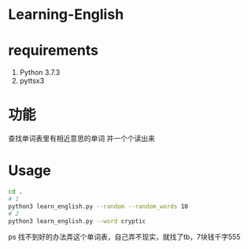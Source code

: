 # Learning-English

# requirements
1. Python 3.7.3
2. pyttsx3

# 功能
查找单词表里有相近意思的单词
并一个个读出来

# Usage

```bash
cd .
# 1
python3 learn_english.py --random --random_words 10
# 2
python3 learn_english.py --word cryptic
```



ps
找不到好的办法弄这个单词表，自己弄不现实，就找了tb，7块钱千字555